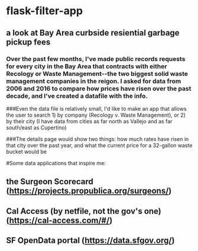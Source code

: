 # flask-filter-app

## a look at Bay Area curbside resiential garbage pickup fees

### Over the past few months, I've made public records requests for every city in the Bay Area that contracts with either Recology or Waste Management--the two biggest solid waste management companies in the reigon. I asked for data from 2006 and 2016 to compare how prices have risen over the past decade, and I've created a datafile with the info. 

###Even the data file is relatively small, I'd like to make an app that allows the user to search 1) by company (Recology v. Waste Management), or 2) by their city (I have data from cities as far north as Vallejo and as far south/east as Cupertino)

###The details page would show two things: how much rates have risen in that city over the past year, and what the current price for a 32-gallon waste bucket would be

#Some data applications that inspire me:

## the Surgeon Scorecard (https://projects.propublica.org/surgeons/)

## Cal Access (by netfile, not the gov's one) (https://cal-access.com/#/)

## SF OpenData portal (https://data.sfgov.org/)